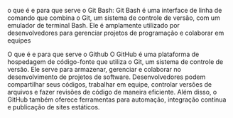 o que é e para que serve o Git Bash:
Git Bash é uma interface de linha de comando que combina o Git, um sistema de controle de versão, com um emulador de terminal Bash. Ele é amplamente utilizado por desenvolvedores para gerenciar projetos de programação e colaborar em equipes

O que é e para que serve o Github
O GitHub é uma plataforma de hospedagem de código-fonte que utiliza o Git, um sistema de controle de versão. Ele serve para armazenar, gerenciar e colaborar no desenvolvimento de projetos de software. Desenvolvedores podem compartilhar seus códigos, trabalhar em equipe, controlar versões de arquivos e fazer revisões de código de maneira eficiente. Além disso, o GitHub também oferece ferramentas para automação, integração contínua e publicação de sites estáticos.